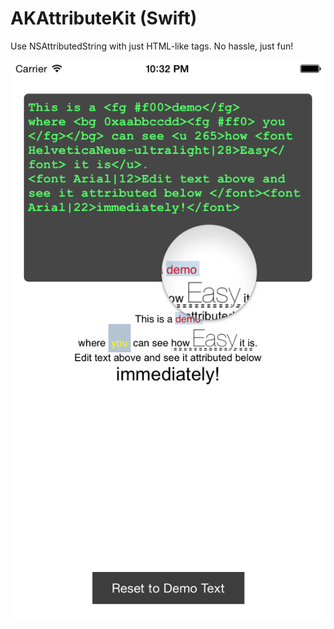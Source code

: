 AKAttributeKit (Swift)
======================

Use NSAttributedString with just HTML-like tags. No hassle, just fun!

![Screenshot](./Screenshot.png "AKAttributeKit in Action!")
